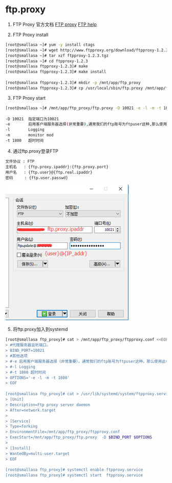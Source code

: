 # ftp.proxy
1. FTP Proxy 官方文档
[FTP proxy](http://www.ftpproxy.org/)
[FTP help](http://www.ftpproxy.org/en/ftp.proxy-1.html)

2. FTP Proxy install
```bash
[root@smallasa ~]# yum -y install ctags
[root@smallasa ~]# wget http://www.ftpproxy.org/download/ftpproxy-1.2.3.tgz
[root@smallasa ~]# tar xzf ftpproxy-1.2.3.tgz
[root@smallasa ~]# cd ftpproxy-1.2.3
[root@smallasa ftpproxy-1.2.3]# make
[root@smallasa ftpproxy-1.2.3]# make install

[root@smallasa ftpproxy-1.2.3]# mkdir -p /mnt/app/ftp_proxy
[root@smallasa ftpproxy-1.2.3]# cp /usr/local/sbin/ftp.proxy /mnt/app/ftp_proxy
```

3. FTP Proxy start
```bash
[root@smallasa ~]# /mnt/app/ftp_proxy/ftp.proxy -D 10021 -e -l -m -t 1800

-D 10021  指定端口为10021
-e        启用客户端服务器选择(非常重要),通常我们的ftp账号为ftpuser这种,那么使用此参数后,我们可以访问后端的某台服务器,比如192.168.1.15,使用的账号名变成:ftpuser@192.168.1.15
-l        Logging
-m        monitor mod
-t 1800   超时时间
```

4. 通过ftp.proxy登录FTP
```bash
文件协议 : FTP
主机名   : {ftp.proxy.ipaddr}:{ftp.proxy.port}
用户名   : {ftp.user}@{ftp.real.ipaddr}
密码     : {ftp.user.passwd}
```
![ftp.proxy.login](img/ftp.proxy.login.png)

5. 将ftp.proxy加入到systemd
```bash
[root@smallasa ftp_proxy]# cat > /mnt/app/ftp_proxy/ftpproxy.conf <<EOF
> #代理服务器监听端口。
> BIND_PORT=10021
> #其他选项
> #-e 启用客户端服务器选择（非常重要），通常我们的ftp账号为ftpuser这种，那么使用此参数后，我们可以访问后端的某台服务器，比如192.168.1.15,使用的账号名变成:ftpuser@192.168.1.15
> #-l Logging
> #-t 1800 超时时间
> OPTIONS='-e -l -m -t 1800'
> EOF

[root@smallasa ftp_proxy]# cat > /usr/lib/systemd/system/ftpproxy.service <<EOF
> [Unit]
> Description=Ftp proxy server daemon
> After=network.target
>
> [Service]
> Type=forking
> EnvironmentFile=/mnt/app/ftp_proxy/ftpproxy.conf
> ExecStart=/mnt/app/ftp_proxy/ftp.proxy  -D $BIND_PORT $OPTIONS
>
> [Install]
> WantedBy=multi-user.target
> EOF

[root@smallasa ftp_proxy]# systemctl enable ftpproxy.service
[root@smallasa ftp_proxy]# systemctl start  ftpproxy.service
```
